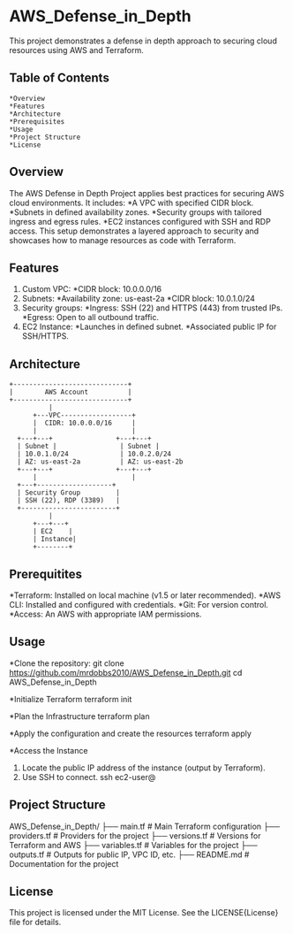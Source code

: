 # AWS_Defense_in_Depth
This project demonstrates a defense in depth approach to securing cloud resources using AWS and Terraform.

## Table of Contents
```
*Overview
*Features
*Architecture
*Prerequisites
*Usage
*Project Structure
*License
```
## Overview
The AWS Defense in Depth Project applies best practices for securing AWS cloud environments. It includes:
  *A VPC with specified CIDR block.
  *Subnets in defined availability zones.
  *Security groups with tailored ingress and egress rules.
  *EC2 instances configured with SSH and RDP access.
This setup demonstrates a layered approach to security and showcases how to manage resources as code with Terraform.

## Features
  1. Custom VPC:
     *CIDR block: 10.0.0.0/16
  2. Subnets:
     *Availability zone: us-east-2a
     *CIDR block: 10.0.1.0/24
  3. Security groups:
     *Ingress: SSH (22) and HTTPS (443) from trusted IPs.
     *Egress: Open to all outbound traffic.
  4. EC2 Instance:
     *Launches in defined subnet.
     *Associated public IP for SSH/HTTPS.

## Architecture
```
+-----------------------------+
|        AWS Account          |
+-----------------------------+
          |
      +---VPC------------------+
      |  CIDR: 10.0.0.0/16     |
      |                        |
  +---+---+                +---+---+
  | Subnet |                | Subnet |
  | 10.0.1.0/24             | 10.0.2.0/24
  | AZ: us-east-2a          | AZ: us-east-2b
  +---+---+                +---+---+
      |                        |
  +---+-------------------+
  | Security Group         |
  | SSH (22), RDP (3389)   |
  +------------------------+
          |
      +---+---+
      | EC2    |
      | Instance|
      +--------+
```
## Prerequitites
*Terraform: Installed on local machine (v1.5 or later recommended).
*AWS CLI: Installed and configured with credentials.
*Git: For version control.
*Access: An AWS with appropriate IAM permissions.

## Usage
*Clone the repository:
  git clone https://github.com/mrdobbs2010/AWS_Defense_in_Depth.git
  cd AWS_Defense_in_Depth

*Initialize Terraform
  terraform init

*Plan the Infrastructure
  terraform plan

*Apply the configuration and create the resources
  terraform apply

*Access the Instance
  1. Locate the public IP address of the instance (output by Terraform).
  2. Use SSH to connect.
    ssh ec2-user@<instance-public-ip>

## Project Structure
AWS_Defense_in_Depth/
├── main.tf               # Main Terraform configuration
├── providers.tf          # Providers for the project
├── versions.tf           # Versions for Terraform and AWS
├── variables.tf          # Variables for the project
├── outputs.tf            # Outputs for public IP, VPC ID, etc.
├── README.md             # Documentation for the project

## License
This project is licensed under the MIT License. See the LICENSE{License} file for details.
